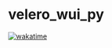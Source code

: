 # velero_wui_py
[![wakatime](https://wakatime.com/badge/github/DmarshalTU/velero_wui_py.svg)](https://wakatime.com/badge/github/DmarshalTU/velero_wui_py)
